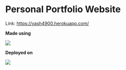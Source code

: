 # Personal Portfolio Website

Link: https://yash4900.herokuapp.com/

**Made using**

<span><img src="https://www.vectorlogo.zone/logos/pocoo_flask/pocoo_flask-ar21.svg" /></span>

**Deployed on**

<span><img src="https://www.vectorlogo.zone/logos/heroku/heroku-ar21.svg" /></span>
